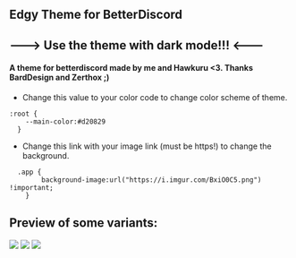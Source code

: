 ## Edgy Theme for BetterDiscord
## ---> Use the theme with dark mode!!! <---
#### A theme for betterdiscord made by me and Hawkuru <3. Thanks BardDesign and Zerthox ;)
- Change this value to your color code to change color scheme of theme.
```
:root {
    --main-color:#d20829
  }
  ```
- Change this link with your image link (must be https!) to change the background.
```
  .app {
        background-image:url("https://i.imgur.com/BxiO0C5.png") !important;
    }
```
## Preview of some variants:
![](http://i.imgur.com/BljsnJP.jpg)
![](http://i.imgur.com/Z5Uflp4.jpg)
![](http://i.imgur.com/uBUh0Km.jpg)
